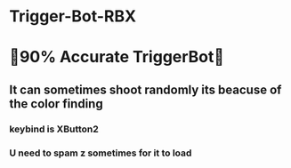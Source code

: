 # Trigger-Bot-RBX

# 🔫90% Accurate TriggerBot🔫
## It can sometimes shoot randomly its beacuse of the color finding
### keybind is XButton2
### U need to spam z sometimes for it to load
